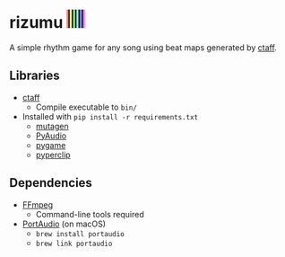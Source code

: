 # rizumu ![](img/icon_small.png)

A simple rhythm game for any song using beat maps generated by [ctaff](https://github.com/FriendlyAI/ctaff).

## Libraries
- [ctaff](https://github.com/FriendlyAI/ctaff)
   - Compile executable to `bin/`
- Installed with `pip install -r requirements.txt`
    - [mutagen](https://mutagen.readthedocs.io/en/latest/)
    - [PyAudio](https://people.csail.mit.edu/hubert/pyaudio/)
    - [pygame](https://www.pygame.org/)
    - [pyperclip](https://github.com/asweigart/pyperclip)

## Dependencies
- [FFmpeg](https://www.ffmpeg.org/)
    - Command-line tools required
- [PortAudio](http://www.portaudio.com/) (on macOS)
   - `brew install portaudio`
   - `brew link portaudio`
